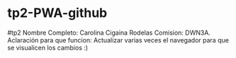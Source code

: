 # tp2-PWA-github
#tp2 Nombre Completo: Carolina Cigaina Rodelas Comision: DWN3A. Aclaración para que funcion: Actualizar varias veces el navegador para que se visualicen los cambios :)
